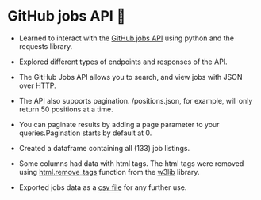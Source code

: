 # GitHub jobs API 👔

- Learned to interact with the [GitHub jobs API](https://jobs.github.com/api) using python and the requests library.
- Explored different types of endpoints and responses of the API.
- The GitHub Jobs API allows you to search, and view jobs with JSON over HTTP.
- The API also supports pagination. /positions.json, for example, will only return 50 positions at a time.
- You can paginate results by adding a page parameter to your queries.Pagination starts by default at 0.

- Created a dataframe containing all (133) job listings.
- Some columns had data with html tags. The html tags were removed using [html.remove_tags](https://w3lib.readthedocs.io/en/latest/w3lib.html#w3lib.html.remove_tags) function from the [w3lib](https://w3lib.readthedocs.io/en/latest/w3lib.html) library.
- Exported jobs data as a [csv file](https://github.com/Prajwalsrinvas/web-scraping-projects/blob/main/12.%20API%20Projects/4.github%20jobs%20API/github_jobs_data.csv) for any further use.

